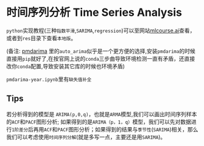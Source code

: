 # 时间序列分析 Time Series Analysis

`python`实现教程(三种`指数平滑`,`SARIMA`,`regression`)可以至网站[mlcourse.ai](https://mlcourse.ai/book/topic09/topic9_part1_time_series_python.html#feature-extraction)查看，或者到`res`目录下查看`本地版`。

(备注: [pmdarima](http://alkaline-ml.com/pmdarima/quickstart.html) 里的`auto_arima`似乎是一个更方便的选择,安装`pmdarima`的时候直接用`pip`就好了,在按官网上说的`conda`三步曲导致环境检测一直有矛盾，还直接改你`conda`配置,导致安装其它库的时候也环境矛盾)

`pmdarima-year.ipynb`里有`缺失值补全`

## Tips

若分析得到的模型是 `ARIMA(p,0,q)`，也就是`ARMA`模型,我们可以画出时间序列样本的`ACF`和`PACF`图形分析; 如果得到的是`ARIMA（p，1，q）`模型，我们可以先对数据进行`1阶差分`后再用`ACF`和`PACF`图形分析；如果得到的结果与`季节性`(`SARIMA`)相关，那么我们可以考虑使用`时间序列分解`(就是多写一点，主要还是用`SARIMA`)。
